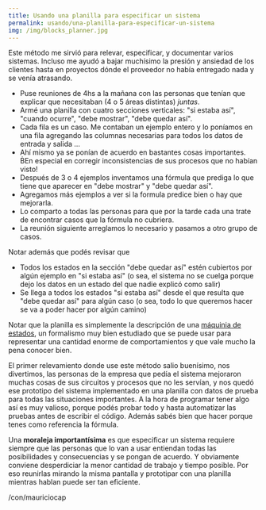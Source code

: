 ```yaml
---
title: Usando una planilla para especificar un sistema
permalink: usando/una-planilla-para-especificar-un-sistema
img: /img/blocks_planner.jpg
---
```


Este método me sirvió para relevar, especificar, y documentar varios sistemas. Incluso me ayudó a bajar muchísimo la presión y ansiedad de los clientes hasta en proyectos dónde el proveedor no había entregado nada y se venía atrasando.

* Puse reuniones de 4hs a la mañana con las personas que tenían que explicar que necesitaban (4 o 5 áreas distintas) _juntas_. 
* Armé una planilla con cuatro secciones verticales: "si estaba así", "cuando ocurre", "debe mostrar", "debe quedar así". 
* Cada fila es un caso. Me contaban un ejemplo entero y lo poníamos en una fila agregando las columnas necesarias para todos los datos de entrada y salida ... 
* Ahí mismo ya se ponían de acuerdo en bastantes cosas importantes. ḂEn especial en corregir inconsistencias de sus procesos que no habían visto! 
* Después de 3 o 4 ejemplos inventamos una fórmula que prediga lo que tiene que aparecer en "debe mostrar" y "debe quedar así". 
* Agregamos más ejemplos a ver si la formula predice bien o hay que mejorarla. 
* Lo comparto a todas las personas para que por la tarde cada una trate de encontrar casos que la fórmula no cubriera. 
* La reunión siguiente arreglamos lo necesario y pasamos a otro grupo de casos.

Notar además que podés revisar que 

* Todos los estados en la sección "debe quedar así" estén cubiertos por algún ejemplo en "si estaba así" (o sea, el sistema no se cuelga porque dejo los datos en un estado del que nadie explicó como salir)
* Se llega a todos los estados "si estaba así" desde el que resulta que "debe quedar así" para algún caso (o sea, todo lo que queremos hacer se va a poder hacer por algún camino)

Notar que la planilla es simplemente la descripción de una [máquinia de estados](https://en.wikipedia.org/wiki/Finite-state_machine), un formalismo muy bien estudiado que se puede usar para representar una cantidad enorme de comportamientos y que vale mucho la pena conocer bien.

El primer relevamiento donde use este método salio buenísimo, nos divertimos, las personas de la empresa que pedía el sistema mejoraron muchas cosas de sus circuitos y procesos que no les servían, y nos quedó ese prototipo del sistema implementado en una planilla con datos de prueba para todas las situaciones importantes. A la hora de programar tener algo así es muy valioso, porque podés probar todo y hasta automatizar las pruebas antes de escribir el código. Además sabés bien que hacer porque tenes como referencia la fórmula.

Una __moraleja importantísima__ es que especificar un sistema requiere siempre que las personas que lo van a usar entiendan todas las posibilidades y consecuencias y se pongan de acuerdo. Y obviamente conviene desperdiciar la menor cantidad de trabajo y tiempo posible. Por eso reunirlas mirando la misma pantalla y prototipar con una planilla mientras hablan puede ser tan eficiente.

/con/mauriciocap
